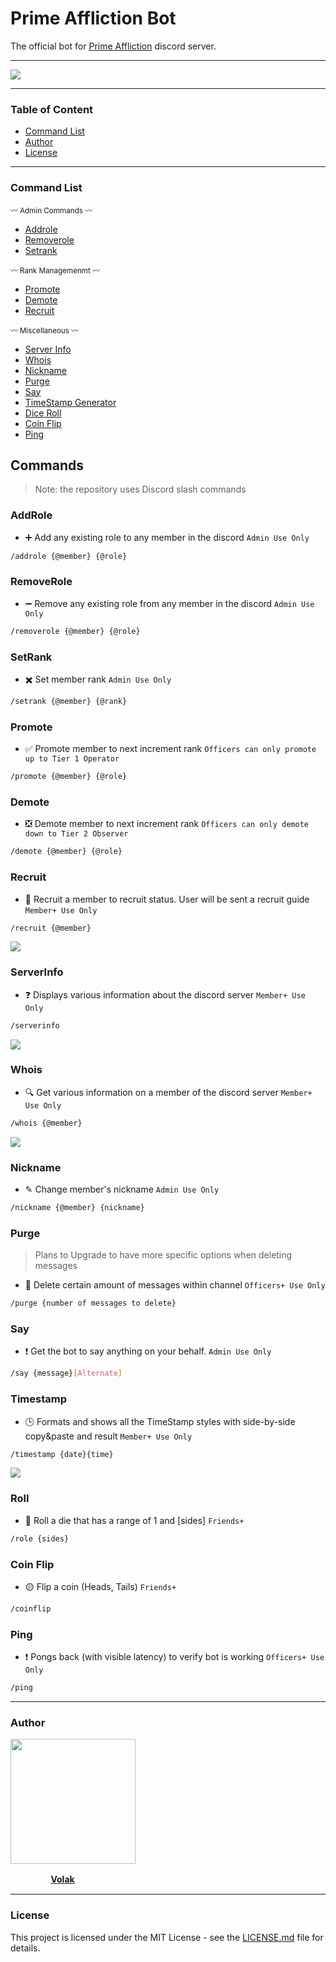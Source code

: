 # Prime Affliction Bot

The official bot for [Prime Affliction](https://www.discord.gg/primeaffliction) discord server.

-----
  <a href="ignore/PrimeBanner.png" >
    <img src="ignore/PrimeBanner.png">
  </a>

-----
### Table of Content

* [Command List](#command-list)
* [Author](#author)
* [License](#license)

-----
### Command List

<sub> 〰️ Admin Commands 〰️ </sub>
* [Addrole](#addrole)
* [Removerole](#removerole)
* [Setrank](#setrank)

<sub> 〰️ Rank Managemenmt 〰️ </sub>
* [Promote](#promote)
* [Demote](#demote)
* [Recruit](#recruit)

<sub> 〰️ Miscellaneous 〰️ </sub>
* [Server Info](#serverinfo)
* [Whois](#whois)
* [Nickname](#nickname)
* [Purge](#purge)
* [Say](#say)
* [TimeStamp Generator](#timestamp)
* [Dice Roll](#roll)
* [Coin Flip](#coinflip)
* [Ping](#ping)

## Commands
> Note: the repository uses Discord slash commands

### AddRole 
  - ➕ Add any existing role to any member in the discord
  `Admin Use Only`
  ```bash 
  /addrole {@member} {@role}
  ```


### RemoveRole
  - ➖ Remove any existing role from any member in the discord
  `Admin Use Only`
  ```bash 
  /removerole {@member} {@role}
  ```


### SetRank
  - ✖️ Set member rank
  `Admin Use Only`
  ```bash 
  /setrank {@member} {@rank}
  ```


### Promote
   - ✅ Promote member to next increment rank
   `Officers can only promote up to Tier 1 Operator`
   ```bash 
   /promote {@member} {@role}
   ```
   

### Demote
  - ❎ Demote member to next increment rank
  `Officers can only demote down to Tier 2 Observer`
  ```bash
  /demote {@member} {@role}
  ```


### Recruit
  - 💯 Recruit a member to recruit status. User will be sent a recruit guide
  `Member+ Use Only`
  ```bash
  /recruit {@member}
  ```

  <a href="ignore/RecruitEmbed.png" >
    <img src="ignore/RecruitEmbed.png">
  </a>


### ServerInfo
  - ❓ Displays various information about the discord server
  `Member+ Use Only`
  ```bash
  /serverinfo
  ```
  
  <a href="ignore/ServerInfoEmbed.png" >
    <img src="ignore/ServerInfoEmbed.png">
  </a>

### Whois
  - 🔍 Get various information on a member of the discord server
  `Member+ Use Only`
  ```bash
  /whois {@member}
  ```
   
  <a href="ignore/UserInfoEmbed.png" >
    <img src="ignore/UserInfoEmbed.png">
  </a>

### Nickname
  - ✎ Change member's nickname
  `Admin Use Only`
  ```bash
  /nickname {@member} {nickname}
  ```


### Purge
> Plans to Upgrade to have more specific options when deleting messages
  - 🎤 Delete certain amount of messages within channel
  `Officers+ Use Only`
  ```bash
  /purge {number of messages to delete}
  ```
  
  
### Say
  - ❗️ Get the bot to say anything on your behalf.
  `Admin Use Only`
  ```bash
  /say {message}[Alternate]
  ```
  
  
### Timestamp
  - 🕒 Formats and shows all the TimeStamp styles with side-by-side copy&paste and result
  `Member+ Use Only`
  ```bash
  /timestamp {date}{time}
  ```
  
  <a href="ignore/TimeStampEmbed.png">
    <img src="ignore/TimeStampEmbed.png">
  </a>
  
  
  ### Roll
  - 🎲 Roll a die that has a range of 1 and [sides]
  `Friends+`
  ```bash
  /role {sides}
  ```
  
  
  ### Coin Flip
  - 🟡 Flip a coin (Heads, Tails)
  `Friends+`
  ```bash
  /coinflip
  ```
  
  
  ### Ping
  - ❗️ Pongs back (with visible latency) to verify bot is working
  `Officers+ Use Only`
  ```bash
  /ping
  ```
---
### Author

  <a href="ignore/VolakPFP.png" >
    <img src="ignore/VolakPFP.png" width="200" height="200">
  </a>

ㅤㅤㅤㅤㅤ[**Volak**](https://github.com/Volak)

---
### License

This project is licensed under the MIT License - see the [LICENSE.md](https://github.com/Volak/PrimeAfflictionBot/blob/main/LICENSE) file for details.


